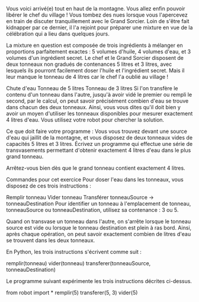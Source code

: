 Vous voici arrivé(e) tout en haut de la montagne. Vous allez enfin pouvoir libérer le chef du village ! Vous tombez des nues lorsque vous l'apercevez en train de discuter tranquillement avec le Grand Sorcier. Loin de s'être fait kidnapper par ce dernier, il l'a rejoint pour préparer une mixture en vue de la célébration qui a lieu dans quelques jours.

La mixture en question est composée de trois ingrédients à mélanger en proportions parfaitement exactes : 5 volumes d'huile, 4 volumes d'eau, et 3 volumes d'un ingrédient secret. Le chef et le Grand Sorcier disposent de deux tonneaux non gradués de contenances 5 litres et 3 litres, avec lesquels ils pourront facilement doser l'huile et l'ingrédient secret. Mais il leur manque le tonneau de 4 litres car le chef l'a oublié au village !

Chute d'eau Tonneau de 5 litres Tonneau de 3 litres
Si l'on transfère le contenu d'un tonneau dans l'autre, jusqu'à avoir vidé le premier ou rempli le second, par le calcul, on peut savoir précisément combien d'eau se trouve dans chacun des deux tonneaux. Ainsi, vous vous dites qu'il doit bien y avoir un moyen d'utiliser les tonneaux disponibles pour mesurer exactement 4 litres d'eau. Vous utilisez votre robot pour chercher la solution.

Ce que doit faire votre programme :
Vous vous trouvez devant une source d'eau qui jaillit de la montagne, et vous disposez de deux tonneaux vides de capacités 5 litres et 3 litres. Écrivez un programme qui effectue une série de transvasements permettant d'obtenir exactement 4 litres d'eau dans le plus grand tonneau.

Arrêtez-vous bien dès que le grand tonneau contient exactement 4 litres.


Commandes pour cet exercice
Pour doser l'eau dans les tonneaux, vous disposez de ces trois instructions :

Remplir tonneau
Vider tonneau
Transférer tonneauSource -> tonneauDestination
Pour identifier un tonneau à l'emplacement de tonneau, tonneauSource ou tonneauDestination, utilisez sa contenance : 3 ou 5.

Quand on transvase un tonneau dans l'autre, on s'arrête lorsque le tonneau source est vide ou lorsque le tonneau destination est plein à ras bord. Ainsi, après chaque opération, on peut savoir exactement combien de litres d'eau se trouvent dans les deux tonneaux.

En Python, les trois instructions s'écrivent comme suit :

remplir(tonneau)
vider(tonneau)
transferer(tonneauSource, tonneauDestination)

Le programme suivant expérimente les trois instructions décrites ci-dessus.

from robot import *
remplir(5)
transferer(5, 3)
vider(5)